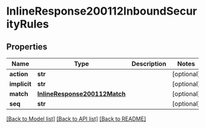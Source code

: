 # InlineResponse200112InboundSecurityRules

## Properties
Name | Type | Description | Notes
------------ | ------------- | ------------- | -------------
**action** | **str** |  | [optional] 
**implicit** | **str** |  | [optional] 
**match** | [**InlineResponse200112Match**](InlineResponse200112Match.md) |  | [optional] 
**seq** | **str** |  | [optional] 

[[Back to Model list]](../README.md#documentation-for-models) [[Back to API list]](../README.md#documentation-for-api-endpoints) [[Back to README]](../README.md)

